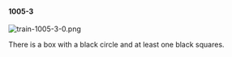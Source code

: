 #### 1005-3
![train-1005-3-0.png](https://github.com/lil-lab/nlvr/raw/master/nlvr/train/images/45/train-1005-3-0.png "train-1005-3-0.png")

There is a box with a black circle and at least one black squares.